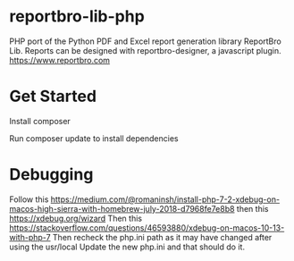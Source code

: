 # reportbro-lib-php
PHP port of the Python PDF and Excel report generation library ReportBro Lib. Reports can be designed with reportbro-designer, a javascript plugin. https://www.reportbro.com

# Get Started
Install composer

Run composer update to install dependencies

# Debugging

Follow this https://medium.com/@romaninsh/install-php-7-2-xdebug-on-macos-high-sierra-with-homebrew-july-2018-d7968fe7e8b8
then this
https://xdebug.org/wizard
Then this 
https://stackoverflow.com/questions/46593880/xdebug-on-macos-10-13-with-php-7
Then recheck the php.ini path as it may have changed after using the usr/local
Update the new php.ini and that should do it.